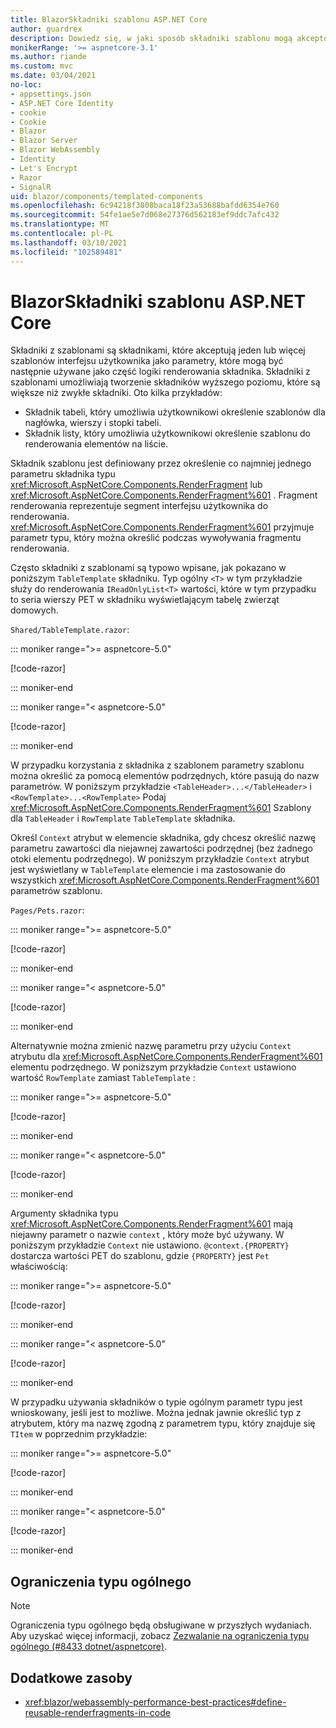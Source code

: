```yaml
---
title: BlazorSkładniki szablonu ASP.NET Core
author: guardrex
description: Dowiedz się, w jaki sposób składniki szablonu mogą akceptować jeden lub więcej szablonów interfejsu użytkownika jako parametry, które mogą być następnie używane jako część logiki renderowania składnika.
monikerRange: '>= aspnetcore-3.1'
ms.author: riande
ms.custom: mvc
ms.date: 03/04/2021
no-loc:
- appsettings.json
- ASP.NET Core Identity
- cookie
- Cookie
- Blazor
- Blazor Server
- Blazor WebAssembly
- Identity
- Let's Encrypt
- Razor
- SignalR
uid: blazor/components/templated-components
ms.openlocfilehash: 6c94218f3808baca18f23a53688bafdd6354e760
ms.sourcegitcommit: 54fe1ae5e7d068e27376d562183ef9ddc7afc432
ms.translationtype: MT
ms.contentlocale: pl-PL
ms.lasthandoff: 03/10/2021
ms.locfileid: "102589481"
---
```

# <a name="aspnet-core-blazor-templated-components"></a>BlazorSkładniki szablonu ASP.NET Core

Składniki z szablonami są składnikami, które akceptują jeden lub więcej szablonów interfejsu użytkownika jako parametry, które mogą być następnie używane jako część logiki renderowania składnika. Składniki z szablonami umożliwiają tworzenie składników wyższego poziomu, które są większe niż zwykłe składniki. Oto kilka przykładów:

* Składnik tabeli, który umożliwia użytkownikowi określenie szablonów dla nagłówka, wierszy i stopki tabeli.
* Składnik listy, który umożliwia użytkownikowi określenie szablonu do renderowania elementów na liście.

Składnik szablonu jest definiowany przez określenie co najmniej jednego parametru składnika typu <xref:Microsoft.AspNetCore.Components.RenderFragment> lub <xref:Microsoft.AspNetCore.Components.RenderFragment%601> . Fragment renderowania reprezentuje segment interfejsu użytkownika do renderowania. <xref:Microsoft.AspNetCore.Components.RenderFragment%601> przyjmuje parametr typu, który można określić podczas wywoływania fragmentu renderowania.

Często składniki z szablonami są typowo wpisane, jak pokazano w poniższym `TableTemplate` składniku. Typ ogólny `<T>` w tym przykładzie służy do renderowania `IReadOnlyList<T>` wartości, które w tym przypadku to seria wierszy PET w składniku wyświetlającym tabelę zwierząt domowych.

`Shared/TableTemplate.razor`:

::: moniker range=">= aspnetcore-5.0"

[!code-razor[](~/blazor/common/samples/5.x/BlazorSample_WebAssembly/Shared/templated-components/TableTemplate.razor)]

::: moniker-end

::: moniker range="< aspnetcore-5.0"

[!code-razor[](~/blazor/common/samples/3.x/BlazorSample_WebAssembly/Shared/templated-components/TableTemplate.razor)]

::: moniker-end

W przypadku korzystania z składnika z szablonem parametry szablonu można określić za pomocą elementów podrzędnych, które pasują do nazw parametrów. W poniższym przykładzie `<TableHeader>...</TableHeader>` i `<RowTemplate>...<RowTemplate>` Podaj <xref:Microsoft.AspNetCore.Components.RenderFragment%601> Szablony dla `TableHeader` i `RowTemplate` `TableTemplate` składnika.

Określ `Context` atrybut w elemencie składnika, gdy chcesz określić nazwę parametru zawartości dla niejawnej zawartości podrzędnej (bez żadnego otoki elementu podrzędnego). W poniższym przykładzie `Context` atrybut jest wyświetlany w `TableTemplate` elemencie i ma zastosowanie do wszystkich <xref:Microsoft.AspNetCore.Components.RenderFragment%601> parametrów szablonu.

`Pages/Pets.razor`:

::: moniker range=">= aspnetcore-5.0"

[!code-razor[](~/blazor/common/samples/5.x/BlazorSample_WebAssembly/Pages/templated-components/Pets1.razor)]

::: moniker-end

::: moniker range="< aspnetcore-5.0"

[!code-razor[](~/blazor/common/samples/5.x/BlazorSample_WebAssembly/Pages/templated-components/Pets1.razor)]

::: moniker-end

Alternatywnie można zmienić nazwę parametru przy użyciu `Context` atrybutu dla <xref:Microsoft.AspNetCore.Components.RenderFragment%601> elementu podrzędnego. W poniższym przykładzie `Context` ustawiono wartość `RowTemplate` zamiast `TableTemplate` :

::: moniker range=">= aspnetcore-5.0"

[!code-razor[](~/blazor/common/samples/5.x/BlazorSample_WebAssembly/Pages/templated-components/Pets2.razor?name=snippet&highlight=6)]

::: moniker-end

::: moniker range="< aspnetcore-5.0"

[!code-razor[](~/blazor/common/samples/5.x/BlazorSample_WebAssembly/Pages/templated-components/Pets2.razor?name=snippet&highlight=6)]

::: moniker-end

Argumenty składnika typu <xref:Microsoft.AspNetCore.Components.RenderFragment%601> mają niejawny parametr o nazwie `context` , który może być używany. W poniższym przykładzie `Context` nie ustawiono. `@context.{PROPERTY}` dostarcza wartości PET do szablonu, gdzie `{PROPERTY}` jest `Pet` właściwością:

::: moniker range=">= aspnetcore-5.0"

[!code-razor[](~/blazor/common/samples/5.x/BlazorSample_WebAssembly/Pages/templated-components/Pets3.razor?name=snippet&highlight=7-8)]

::: moniker-end

::: moniker range="< aspnetcore-5.0"

[!code-razor[](~/blazor/common/samples/5.x/BlazorSample_WebAssembly/Pages/templated-components/Pets3.razor?name=snippet&highlight=7-8)]

::: moniker-end

W przypadku używania składników o typie ogólnym parametr typu jest wnioskowany, jeśli jest to możliwe. Można jednak jawnie określić typ z atrybutem, który ma nazwę zgodną z parametrem typu, który znajduje się `TItem` w poprzednim przykładzie:

::: moniker range=">= aspnetcore-5.0"

[!code-razor[](~/blazor/common/samples/5.x/BlazorSample_WebAssembly/Pages/templated-components/Pets4.razor?name=snippet&highlight=1)]

::: moniker-end

::: moniker range="< aspnetcore-5.0"

[!code-razor[](~/blazor/common/samples/5.x/BlazorSample_WebAssembly/Pages/templated-components/Pets4.razor?name=snippet&highlight=1)]

::: moniker-end

## <a name="generic-type-constraints"></a>Ograniczenia typu ogólnego

> [!NOTE]
> Ograniczenia typu ogólnego będą obsługiwane w przyszłych wydaniach. Aby uzyskać więcej informacji, zobacz [Zezwalanie na ograniczenia typu ogólnego (#8433 dotnet/aspnetcore)](https://github.com/dotnet/aspnetcore/issues/8433).

## <a name="additional-resources"></a>Dodatkowe zasoby

* <xref:blazor/webassembly-performance-best-practices#define-reusable-renderfragments-in-code>
